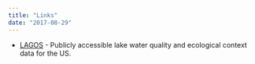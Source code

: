 ```yaml
---
title: "Links"
date: "2017-08-29"
---
```


+ [LAGOS](https://lagoslakes.org) - Publicly accessible lake water quality and ecological context data for the US.

